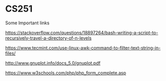 # CS251


Some Important links

https://stackoverflow.com/questions/18897264/bash-writing-a-script-to-recursively-travel-a-directory-of-n-levels

https://www.tecmint.com/use-linux-awk-command-to-filter-text-string-in-files/

http://www.gnuplot.info/docs_5.0/gnuplot.pdf

https://www.w3schools.com/php/php_form_complete.asp
